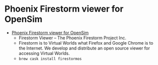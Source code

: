 # Phoenix Firestorm viewer for OpenSim
- [Phoenix Firestorm viewer for OpenSim](https://www.firestormviewer.org/)
  -  Firestorm Viewer – The Phoenix Firestorm Project Inc.
  - Firestorm is to Virtual Worlds what Firefox and Google Chrome is to the Internet. We develop and distribute an open source viewer for accessing Virtual Worlds.
  - `brew cask install firestormos`
